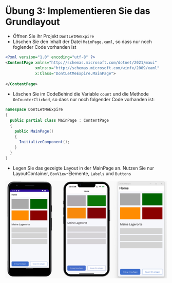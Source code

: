 # Übung 3: Implementieren Sie das Grundlayout

- Öffnen Sie ihr Projekt `DontLetMeExpire`
- Löschen Sie den Inhalt der Datei `MainPage.xaml`, so dass nur noch foglender Code vorhanden ist
```xml
<?xml version="1.0" encoding="utf-8" ?>
<ContentPage xmlns="http://schemas.microsoft.com/dotnet/2021/maui"
             xmlns:x="http://schemas.microsoft.com/winfx/2009/xaml"
             x:Class="DontLetMeExpire.MainPage">

</ContentPage>
```
- Löschen Sie im CodeBehind die Variable `count` und die Methode `OnCounterClicked`, so dass nur noch folgender Code vorhanden ist:
```csharp
namespace DontLetMeExpire
{
  public partial class MainPage : ContentPage
  {
    public MainPage()
    {
      InitializeComponent();
    }
  }
}
```
- Legen Sie das gezeigte Layout in der MainPage an. Nutzen Sie nur LayoutContainer, `BoxView`-Elemente, `Labels` und `Buttons`

![Skizze des gewünschten Layouts](Images/lab_b.jpg)
